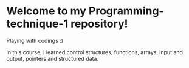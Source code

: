 # Welcome to my Programming-technique-1 repository!

Playing with codings :)

In this course, I learned control structures, functions, arrays, input and output, pointers and structured data.
